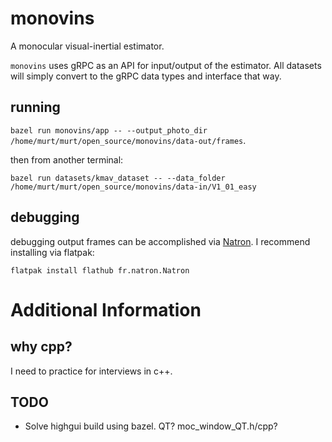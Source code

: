 # monovins
A monocular visual-inertial estimator.

`monovins` uses gRPC as an API for input/output of the estimator. All datasets will simply convert to the gRPC data types and interface that way.

## running

`bazel run monovins/app -- --output_photo_dir /home/murt/murt/open_source/monovins/data-out/frames`.

then from another terminal:

`bazel run datasets/kmav_dataset -- --data_folder /home/murt/murt/open_source/monovins/data-in/V1_01_easy`

## debugging
debugging output frames can be accomplished via [Natron](https://natrongithub.github.io/). I recommend installing via flatpak:

`flatpak install flathub fr.natron.Natron`

# Additional Information
## why cpp?
I need to practice for interviews in c++.

## TODO
* Solve highgui build using bazel. QT? moc_window_QT.h/cpp?
